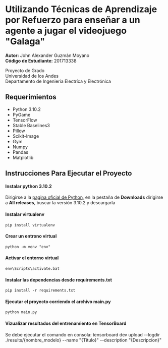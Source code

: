 # Utilizando Técnicas de Aprendizaje por Refuerzo para enseñar a un agente a jugar el videojuego "Galaga"
 
 **Autor:** John Alexander Guzmán Moyano\
 **Código de Estudiante:** 201713338
 
 Proyecto de Grado\
 Universidad de los Andes\
 Departamento de Ingeniería Electríca y Electrónica
 
 ## Requerimientos
 - Python 3.10.2
 - PyGame
 - TensorFlow
 - Stable Baselines3
 - Pillow
 - Scikit-Image
 - Gym
 - Numpy
 - Pandas
 - Matplotlib
 
## Instrucciones Para Ejecutar el Proyecto
#### Instalar python 3.10.2
Dirigirse a la [pagina oficial de Python](https://www.python.org/), en la pestaña de **Downloads** dirigirse a **All releases**, buscar la versión 3.10.2 y descargarla

#### Instalar virtualenv
    pip install virtualenv
    
#### Crear un entrono virtual 
    python -m venv "env"
    
#### Activar el entorno virtual
    env\Scripts\activate.bat
    
#### Instalar las dependencias desde requirements.txt
    pip install -r requirements.txt
    
#### Ejecutar el proyecto corriendo el archivo main.py
    python main.py
 
#### Vizualizar resultados del entrenamiento en TensorBoard
Se debe ejecutar el comando en consola:
    tensorboard dev upload --logdir ./results/{nombre_modelo}  --name "{Titulo}" --description "{Descripcion}"
